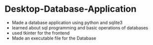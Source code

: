 # Desktop-Database-Application
- Made a database application using python and sqlite3 
- learned about sql programming and basic operations of databases
- used tkinter for the frontend
- Made an executable file for the Database
